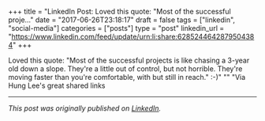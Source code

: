+++
title = "LinkedIn Post: Loved this quote: "Most of the successful proje..."
date = "2017-06-26T23:18:17"
draft = false
tags = ["linkedin", "social-media"]
categories = ["posts"]
type = "post"
linkedin_url = "https://www.linkedin.com/feed/update/urn:li:share:6285244642879504384"
+++

Loved this quote: "Most of the successful projects is like chasing a 3-year old down a slope. They're a little out of control, but not horrible. They're moving faster than you're comfortable, with but still in reach." :-)"
""
"Via Hung Lee's great shared links

---

*This post was originally published on [LinkedIn](https://www.linkedin.com/in/adrianmoreno/recent-activity/all/).*